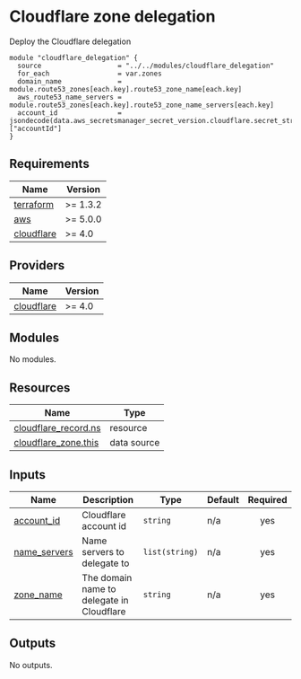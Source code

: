 # Cloudflare zone delegation

Deploy the Cloudflare delegation


```hcl
module "cloudflare_delegation" {
  source                   = "../../modules/cloudflare_delegation"
  for_each                 = var.zones
  domain_name              = module.route53_zones[each.key].route53_zone_name[each.key]
  aws_route53_name_servers = module.route53_zones[each.key].route53_zone_name_servers[each.key]
  account_id               = jsondecode(data.aws_secretsmanager_secret_version.cloudflare.secret_string)["accountId"]
}
```
<!-- BEGINNING OF PRE-COMMIT-TERRAFORM DOCS HOOK -->
## Requirements

| Name | Version |
|------|---------|
| <a name="requirement_terraform"></a> [terraform](#requirement\_terraform) | >= 1.3.2 |
| <a name="requirement_aws"></a> [aws](#requirement\_aws) | >= 5.0.0 |
| <a name="requirement_cloudflare"></a> [cloudflare](#requirement\_cloudflare) | >= 4.0 |

## Providers

| Name | Version |
|------|---------|
| <a name="provider_cloudflare"></a> [cloudflare](#provider\_cloudflare) | >= 4.0 |

## Modules

No modules.

## Resources

| Name | Type |
|------|------|
| [cloudflare_record.ns](https://registry.terraform.io/providers/cloudflare/cloudflare/latest/docs/resources/record) | resource |
| [cloudflare_zone.this](https://registry.terraform.io/providers/cloudflare/cloudflare/latest/docs/data-sources/zone) | data source |

## Inputs

| Name | Description | Type | Default | Required |
|------|-------------|------|---------|:--------:|
| <a name="input_account_id"></a> [account\_id](#input\_account\_id) | Cloudflare account id | `string` | n/a | yes |
| <a name="input_name_servers"></a> [name\_servers](#input\_name\_servers) | Name servers to delegate to | `list(string)` | n/a | yes |
| <a name="input_zone_name"></a> [zone\_name](#input\_zone\_name) | The domain name to delegate in Cloudflare | `string` | n/a | yes |

## Outputs

No outputs.
<!-- END OF PRE-COMMIT-TERRAFORM DOCS HOOK -->

<!-- BEGIN_TF_DOCS -->
<!-- END_TF_DOCS -->
